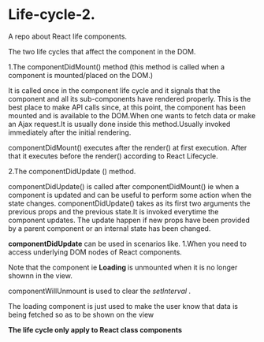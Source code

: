 # Life-cycle-2.

A repo about React life components.

The two life cycles that affect the component in the DOM.

1.The componentDidMount() method (this method is called when a component is mounted/placed on the DOM.)

It is called once in the component life cycle and it signals that the component and all its sub-components have rendered properly. This is the best place to make API calls since, at this point, the component has been mounted and is available to the DOM.When one wants to fetch data or make an Ajax request.It is usually done inside this method.Usually invoked immediately after the initial rendering.

componentDidMount() executes after the render() at first execution. After that it executes before the render() according to React Lifecycle.

2.The componentDidUpdate () method.

componentDidUpdate() is called after componentDidMount() ie when a component is updated and can be useful to perform some action when the state changes. componentDidUpdate() takes as its first two arguments the previous props and the previous state.It is invoked everytime the component updates.
The update happen if new props have been provided by a parent component or an internal state has been changed.

<b>componentDidUpdate</b> can be used in scenarios like.
1.When you need to access underlying DOM nodes of React components.

Note that the component ie <b> Loading </b> is unmounted when it is no longer shownn in the view.

componentWillUnmount is used to clear the <i> setInterval </i>.

The loading component is just used to make the user know that data is being fetched so as to be shown on the view

<b>The life cycle only apply to React class components </b>
